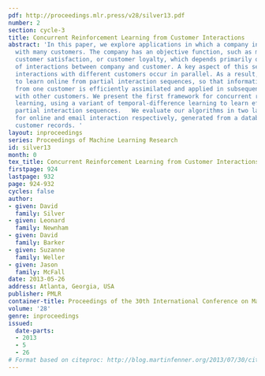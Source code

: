```yaml
---
pdf: http://proceedings.mlr.press/v28/silver13.pdf
number: 2
section: cycle-3
title: Concurrent Reinforcement Learning from Customer Interactions
abstract: 'In this paper, we explore applications in which a company interacts concurrently
  with many customers. The company has an objective function, such as maximising revenue,
  customer satisfaction, or customer loyalty, which depends primarily on the sequence
  of interactions between company and customer. A key aspect of this setting is that
  interactions with different customers occur in parallel. As a result, it is imperative
  to learn online from partial interaction sequences, so that information acquired
  from one customer is efficiently assimilated and applied in subsequent interactions
  with other customers. We present the first framework for concurrent reinforcement
  learning, using a variant of temporal-difference learning to learn efficiently from
  partial interaction sequences.   We evaluate our algorithms in two large-scale test-beds
  for online and email interaction respectively, generated from a database of 300,000
  customer records. '
layout: inproceedings
series: Proceedings of Machine Learning Research
id: silver13
month: 0
tex_title: Concurrent Reinforcement Learning from Customer Interactions
firstpage: 924
lastpage: 932
page: 924-932
cycles: false
author:
- given: David
  family: Silver
- given: Leonard
  family: Newnham
- given: David
  family: Barker
- given: Suzanne
  family: Weller
- given: Jason
  family: McFall
date: 2013-05-26
address: Atlanta, Georgia, USA
publisher: PMLR
container-title: Proceedings of the 30th International Conference on Machine Learning
volume: '28'
genre: inproceedings
issued:
  date-parts:
  - 2013
  - 5
  - 26
# Format based on citeproc: http://blog.martinfenner.org/2013/07/30/citeproc-yaml-for-bibliographies/
---
```

